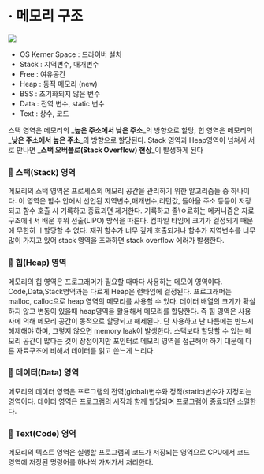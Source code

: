 # · 메모리 구조

![](https://velog.velcdn.com/images/wonderheeman/post/a225dd2c-d867-452a-8667-0fd7d4f9c980/image.png)

* OS Kerner Space : 드라이버 설치
* Stack : 지역변수, 매개변수
* Free : 여유공간
* Heap : 동적 메모리 (new)
* BSS : 초기화되지 않은 변수
* Data : 전역 변수, static 변수
* Text : 상수, 코드

스택 영역은 메모리의 _**높은 주소에서 낮은 주소**_의 방향으로 할당,
힙 영역은 메모리의 _**낮은 주소에서 높은 주소**_의 방향으로 할당된다.
Stack 영역과 Heap영역이 넘쳐서 서로 만나면 _**스택 오버플로(Stack Overflow) 현상**_이 발생하게 된다

### 💫 스택(Stack) 영역

메모리의 스택 영역은 프로세스의 메모리 공간을 관리하기 위한 알고리즘들 중 하나이다. 이 영역은 함수 안에서 선언된 지역변수,매개변수,리턴값, 돌아올 주소 등등이 저장되고 함수 호출 시 기록하고 종료괴면 제거한다. 기록하고 졸\ㅇ료하는 메커니즘은 자료구조에ㅔ서 배운 후위 선출(LIPO) 방식을 따른다. 컴파일 타임에 크기가 결정되기 때문에 무한히 ㅣ할당할 수 없다. 재귀 함수가 너무 깊게 호출되거나 함수가 지역변수를 너무 많이 가지고 있어 stack 영역을 초과하면 stack overflow 에러가 발생한다.

### 💫 힙(Heap) 영역

메모리의 힙 영역은 프로그래머가 필요할 때마다 사용하는 메모이 영역이다. Code,Data,Stack영역과는 다르게 Heap은 런타임에 결정된다. 프로그래머는 malloc, calloc으로 heap 영역의 메모리를 사용할 수 있다. 데이터 배열의 크기가 확실하지 않고 변동이 있을때 heap영역을 활용해서 메모리를 할당한다. 즉 힙 영역은 사용자에 의해 메모리 공간이 동적으로 할당되고 해제된다. 단 사용하고 난 다름에는 반드시 해제해야 하며, 그렇지 않으면 memory leak이 발생한다. 스택보다 할당할 수 있는 메모리 공간이 많다는 것이 장점이지만 포인터로 메모리 영역을 접근해야 하기 대문에 다른 자료구조에 비해서 데이터를 읽고 쓴느게 느리다. 


### 💫 데이터(Data) 영역

메모리의 데이터 영역은 프로그램의 전역(global)변수와 정적(static)변수가 지정되는 영역이다. 데이터 영역은 프로그램의 시작과 함께 할당되며 프로그램이 종료되면 소멸한다.



### 💫 Text(Code) 영역


메모리의 텍스트 영역은 실행할 프로그램의 코드가 저장되는 영역으로 CPU에서 코드 영역에 저장된 명령어를 하나씩 가져가서 처리한다.